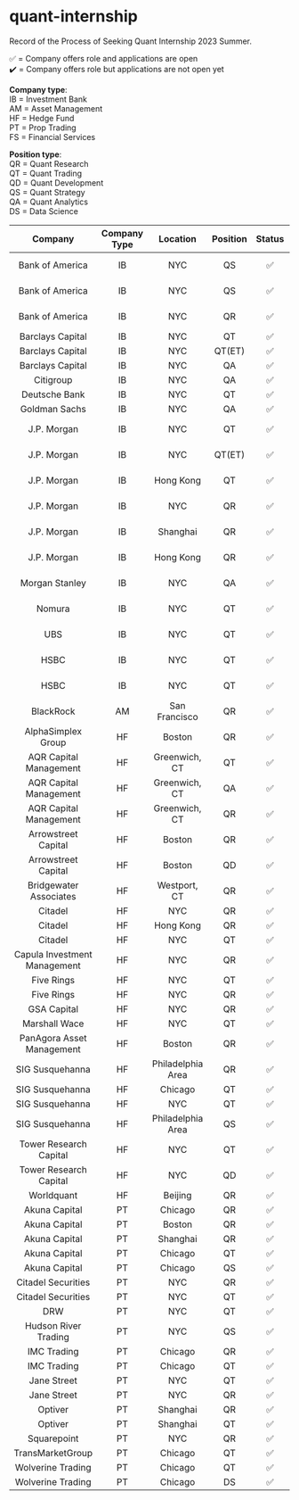 # quant-internship
Record of the Process of Seeking Quant Internship 2023 Summer.

✅ = Company offers role and applications are open  
✔️ = Company offers role but applications are not open yet  

__Company type__:  
IB = Investment Bank  
AM = Asset Management  
HF = Hedge Fund  
PT = Prop Trading  
FS = Financial Services  

__Position type__:  
QR = Quant Research  
QT = Quant Trading  
QD = Quant Development  
QS = Quant Strategy  
QA = Quant Analytics  
DS = Data Science

| Company | Company Type | Location | Position | Status | Deadline | Apply | Progress | 
| :-----: | :----: | :----: | :----: | :----: | :----: |:----: | :----: |
| Bank of America | IB | NYC | QS | ✅ | *Nov 02, 2022* | [boa_qs_apply](https://campus.bankofamerica.com/careers/global_markets_quantitative_strategies_group_summer_associate_program__2023.html) | |
| Bank of America | IB | NYC | QS | ✅ | *Apr 01, 2023* | [boa_qt_apply](https://campus.bankofamerica.com/careers/global_markets_sales__trading_summer_associate_program__2023.html) | |
| Bank of America | IB | NYC | QR | ✅ | *Oct 16, 2023* | [boa_qr_apply](https://campus.bankofamerica.com/careers/global_quantitative_research_summer_associate_program__2023.html) | |
| Barclays Capital | IB | NYC | QT | ✅ |  | [barcap_qt_apply](https://search.jobs.barclays/job/new-york/sales-and-trading-quantitative-trading-associate-expert-summer-intern-programme-2023/13015/34958439008) |  |
| Barclays Capital | IB | NYC | QT(ET) | ✅ |  | [barcap_qt(et)_apply](https://search.jobs.barclays/job/new-york/electronic-trading-associate-expert-summer-intern-programme-2023/13015/34958416768) |  |
| Barclays Capital | IB | NYC | QA | ✅ |  | [barcap_qa_apply](https://search.jobs.barclays/job/new-york/quantitative-analytics-associate-expert-summer-intern-programme-2023/13015/34958421808) |  |
| Citigroup | IB | NYC | QA | ✅ |  | [citi_qa_apply](https://jobs.citi.com/job/new-york/quantitative-analysis-summer-analyst-north-america-2023/287/28553736048) |  |
| Deutsche Bank | IB | NYC | QT | ✅ |  | [deut_qt_apply](https://db.recsolu.com/external/requisitions/xcAU6Mc814nPuZPKkz40JQ) |  |
| Goldman Sachs | IB | NYC | QA | ✅ |  | [GS_qa_apply](https://www.goldmansachs.com/careers/students/programs/americas/summer-analyst-program.html) |  |
| J.P. Morgan | IB | NYC | QT | ✅ | *Oct 01, 2022*  | [jpm_qt_apply](https://jpmc.fa.oraclecloud.com/hcmUI/CandidateExperience/en/sites/CX_1001/job/210230839/?utm_medium=jobshare) |  |
| J.P. Morgan | IB | NYC | QT(ET) | ✅ | *Oct 01, 2022* | [jpm_qt(et)_apply](https://jpmc.fa.oraclecloud.com/hcmUI/CandidateExperience/en/sites/CX_1001/job/210231155/?utm_medium=jobshare) |  |
| J.P. Morgan | IB | Hong Kong | QT | ✅ | *Oct 31, 2022* | [jpm_qt_apply](https://jpmc.fa.oraclecloud.com/hcmUI/CandidateExperience/en/sites/CX_1001/job/210311837/?utm_medium=jobshare) |  |
| J.P. Morgan | IB | NYC | QR | ✅ | *Oct 01, 2022* | [jpm_qr_apply](https://jpmc.fa.oraclecloud.com/hcmUI/CandidateExperience/en/sites/CX_1001/job/210231284/?utm_medium=jobshare) |  |
| J.P. Morgan | IB | Shanghai | QR | ✅ | *Oct 31, 2022* | [jpm_qr_apply](https://jpmc.fa.oraclecloud.com/hcmUI/CandidateExperience/en/sites/CX_1001/job/210231284/?utm_medium=jobshare) |  |
| J.P. Morgan | IB | Hong Kong | QR | ✅ | *Oct 31, 2022* | [jpm_qr_apply](https://jpmc.fa.oraclecloud.com/hcmUI/CandidateExperience/en/sites/CX_1001/job/210311857/?utm_medium=jobshare) |  |
| Morgan Stanley | IB | NYC | QA | ✅ | *Oct 31, 2022* | [ms_qa_apply](https://morganstanley.tal.net/vx/candidate/apply/12933)|  |
| Nomura | IB | NYC | QT | ✅ | *Nov 13, 2022* | [Nom_qt_apply](https://nomuracampus.tal.net/vx/lang-en-GB/mobile-0/appcentre-1/brand-4/xf-7bb1708a1aa4/candidate/so/pm/1/pl/1/opp/810-2023-Global-Markets-Summer-Internship-Wholesale-Digital-Office-Quants-Strats-Systematic-Trading-Research-New-York/en-GB)|  |
| UBS | IB | NYC | QT | ✅ | *Sep 30, 2022* | [ubs_qt_apply](https://jobs.ubs.com/TGnewUI/Search/home/HomeWithPreLoad?partnerid=25008&siteid=5131&PageType=JobDetails&jobid=254960#jobDetails=254960_5131)|  |
| HSBC | IB | NYC | QT | ✅ | *Sep 30, 2022* | [hs_qt_apply](https://www.hsbc.com/careers/students-and-graduates/student-opportunities/markets-internship?tab=What%20you%E2%80%99ll%20do#select-option-usa)|  |
| HSBC | IB | NYC | QT | ✅ | *Nov 14, 2022* | [hs_qt_apply](https://www.hsbc.com/careers/students-and-graduates/student-opportunities/markets-internship?tab=What%20you%E2%80%99ll%20learn#select-option-hong%20kong)|  |
| BlackRock | AM | San Francisco | QR | ✅ | *Sep 30, 2022*| [br_qa_apply](https://blackrock.tal.net/vx/lang-en-GB/mobile-0/brand-3/xf-3d1d0a4adcb4/wid-1/candidate/so/pm/1/pl/1/opp/6075-Summer-Internship-Program-Americas/en-GB)|  |
| AlphaSimplex Group | HF | Boston | QR | ✅ | | [asg_qr_apply](https://www.alphasimplex.com/wp-content/uploads/2022/07/Research-Intern-2022.pdf) |  |
| AQR Capital Management | HF | Greenwich, CT  | QT | ✅ | | [aqr_qt_apply](https://careers.aqr.com/jobs/university-open-positions/greenwich-ct/2023-trading-and-portfolio-finance-summer-analyst/4350064?gh_jid=4350064#/) |  |
| AQR Capital Management | HF | Greenwich, CT  | QA | ✅ |  | [aqr_qa_apply](https://careers.aqr.com/jobs/university-open-positions/greenwich-ct/2023-portfolio-implementation-summer-analyst/4350057?gh_jid=4350057#/) |  |
| AQR Capital Management | HF | Greenwich, CT  | QR | ✅ | | [aqr_qr_apply](https://careers.aqr.com/jobs/university-open-positions/greenwich-ct/2023-research-summer-analyst/4350040?gh_jid=4350040#/) |  |
| Arrowstreet Capital | HF | Boston  | QR | ✅ | | [arc_qr_apply](https://arrowstreetcapital.wd5.myworkdayjobs.com/en-US/Arrowstreet/job/Boston/Quantitative-Researcher-Intern--Summer-2023_R700) |  |
| Arrowstreet Capital | HF | Boston  | QD | ✅ | | [arc_qd_apply](https://arrowstreetcapital.wd5.myworkdayjobs.com/en-US/Arrowstreet/job/Boston/Quantitative-Developer-Intern--Summer-2023_R704) |  |
| Bridgewater Associates | HF | Westport, CT  | QR | ✅ | | [bridge_qr_apply](https://boards.greenhouse.io/bridgewater89/jobs/6204813002) |  |
| Citadel | HF | NYC  | QR | ✅ | | [ctd_qr_apply](https://www.citadel.com/careers/details/quantitative-research-analyst-intern-us/) |  |
| Citadel | HF | Hong Kong  | QR | ✅ | | [ctd_qr_apply](https://www.citadel.com/careers/details/quantitative-research-intern-asia/) |  |
| Citadel | HF | NYC | QT | ✅ | | [ctd_qt_apply](https://www.citadel.com/careers/details/investment-trading-intern-us/) |  |
| Capula Investment Management | HF | NYC | QR | ✅ | *Dec 31, 2022* | [cim_qr_apply](https://fsr.cvmailuk.com/capula/main.cfm?page=jobSpecific&jobId=60516&rcd=672723&queryString=groupType%5F3%3D%26groupType%5F73%3D%26groupType%5F74%3D3599%26x%2Dtoken%3Dt9k58yhk71lxihj95w46jiw9lt7loah54agn1am5) |  |
| Five Rings | HF | NYC | QT | ✅  | | [fr_qt_apply](https://fiverings.avature.net/careers/FolderDetail/New-York-New-York-United-States-Quantitative-Trading-Intern-Summer-2023/586) |  |
| Five Rings | HF | NYC | QR | ✅  | | [fr_qr_apply](https://fiverings.avature.net/careers/FolderDetail/New-York-New-York-United-States-Quantitative-Researcher-Intern-Summer-2023/599) |  |
| GSA Capital | HF | NYC | QR | ✅  | | [gsa_qr](https://www.gsacapital.com/?section=careers&id=6169548002) |  |
| Marshall Wace | HF | NYC | QT | ✅ | | [mw_qt](https://boards.greenhouse.io/mwinternshipprogram/jobs/6335927002) |  |
| PanAgora Asset Management | HF | Boston | QR | ✅ | | [email](careers@PanAgora.com) |  |
| SIG Susquehanna | HF | Philadelphia Area | QR | ✅ | | [sig_qr_apply](https://careers.sig.com/job/6604/Quantitative-Research-Intern-Graduate-Hire) |  |
| SIG Susquehanna | HF | Chicago | QT | ✅ | | [sig_qt_apply](https://careers.sig.com/job/6493/Trading-Intern-Chicago) |  |
| SIG Susquehanna | HF | NYC | QT | ✅ | | [sig_qt_apply](https://careers.sig.com/job/6492/Trading-Intern-NYC) |  |
| SIG Susquehanna | HF | Philadelphia Area | QS | ✅ | | [sig_qs_apply](https://careers.sig.com/job/6603/Quantitative-Strategy-Intern-Graduate-Hire) |  |
| Tower Research Capital | HF | NYC | QT | ✅ | | [trc_qt_apply](https://www.tower-research.com/open-positions/?gh_jid=4360111) |  |
| Tower Research Capital | HF | NYC | QD | ✅ | | [trc_qd_apply](https://www.tower-research.com/open-positions/?gh_jid=4362749) |  |
| Worldquant | HF | Beijing | QR | ✅ | | [wq_qr_apply](https://www.worldquant.com/career-listing/?id=8a78879e8006173301801f4425400c66) |  |
| Akuna Capital | PT | Chicago  | QR | ✅ | | [akuna_qr_apply](https://akunacapital.com/job-details?gh_jid=4217954) |  |
| Akuna Capital | PT | Boston  | QR | ✅ | | [akuna_qr_apply](https://akunacapital.com/job-details?gh_jid=4218050) |  |
| Akuna Capital | PT | Shanghai  | QR | ✅ | | [akuna_qr_apply](https://akunacapital.com/job-details?gh_jid=4445500) |  |
| Akuna Capital | PT | Chicago  | QT | ✅ | | [akuna_qt_apply](https://akunacapital.com/job-details?gh_jid=4218021) |  |
| Akuna Capital | PT | Chicago | QS | ✅ | | [akuna_qs_apply](https://akunacapital.com/job-details?gh_jid=4299745)|  |
| Citadel Securities | PT | NYC | QR | ✅ | | [ctds_qr_apply](https://www.citadelsecurities.com/careers/details/quantitative-research-analyst-intern-us/) |  |
| Citadel Securities| PT | NYC | QT | ✅ | |[ctds_qt_apply](https://www.citadelsecurities.com/careers/details/trader-intern-us/) |  |
| DRW | PT | NYC | QT | ✅ | | [drw_qt_apply](https://drw.com/work-at-drw/job/quantitative-trading-analyst-intern-2302675/) |  |
| Hudson River Trading | PT | NYC | QS | ✅ | | [hrt_qs_apply](https://www.hudsonrivertrading.com/careers/job/?_4118765=Internship&_4168241=Strategy+Development&gh_jid=3520408&req_id=128) |  |
| IMC Trading | PT | Chicago | QR | ✅ | | [imc_qr_apply](https://careers.imc.com/us/en/job/REQ-01962/Quant-Research-Intern-Summer-2023)|  |
| IMC Trading | PT | Chicago | QT | ✅ | | [imc_qt_apply](https://careers.imc.com/us/en/job/REQ-01963/Quant-Trader-Intern-Summer-2023)|  |
| Jane Street | PT | NYC | QT | ✅ | | [js_qt_apply](https://www.janestreet.com/join-jane-street/position/6301678002/)|  |
| Jane Street | PT | NYC | QR | ✅ | | [js_qr_apply](https://www.janestreet.com/join-jane-street/position/6249103002/) |  |
| Optiver | PT | Shanghai | QR | ✅ | | [otv_qr_apply](https://optiver.com/working-at-optiver/career-opportunities/6326950002/) |  |
| Optiver | PT | Shanghai | QT | ✅ | | [otv_qr_apply](https://optiver.com/working-at-optiver/career-opportunities/6326967002/) |  |
| Squarepoint | PT | NYC | QR | ✅ | | [sp_qr_apply](https://squarepoint-capital.com/job#243853) |  |
| TransMarketGroup	 | PT | Chicago	 | QT | ✅ | | [tmg_qt_apply](https://apply.workable.com/transmarket-operations-llc/j/79695E0F85/) |  |
| Wolverine Trading	 | PT | Chicago	 | QT | ✅ | | [wt_qt_apply](https://jobs.lever.co/wolve/6f8e1f29-a4dc-42fd-b2c6-1232de477591) |  |
| Wolverine Trading	 | PT | Chicago	 | DS | ✅ | | [wt_ds_apply](https://jobs.lever.co/wolve/697222c6-94de-432b-a6e5-fcfc443de515) |  |